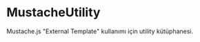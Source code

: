 MustacheUtility
===============
Mustache.js "External Template" kullanımı için utility kütüphanesi.
